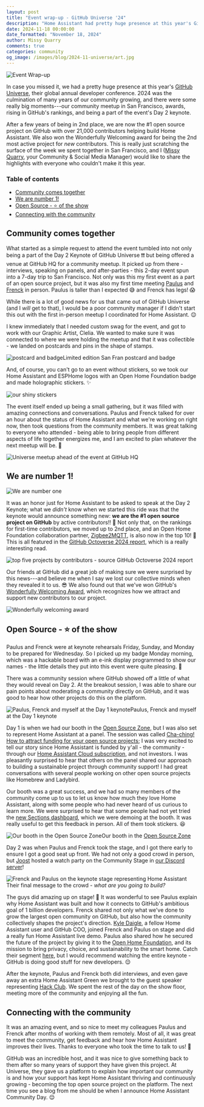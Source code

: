 ```yaml
---
layout: post
title: "Event wrap-up - GitHub Universe '24"
description: "Home Assistant had pretty huge presence at this year's GitHub Universe, and here are the highlights"
date: 2024-11-18 00:00:00
date_formatted: "November 18, 2024"
author: Missy Quarry
comments: true
categories: community
og_image: /images/blog/2024-11-universe/art.jpg
---
```


<img src='/images/blog/2024-11-universe/art.jpg' alt="Event Wrap-up">

In case you missed it, we had a pretty huge presence at this year's [GitHub Universe](https://githubuniverse.com/), their global annual developer conference. 2024 was the culmination of many years of our community growing, and there were some really big moments---our community meetup in San Francisco, awards, rising in GitHub's rankings, and being a part of the event's Day 2 keynote.

After a few years of being in 2nd place, we are now the #1 open source project on GitHub with over 21,000 contributors helping build Home Assistant. We also won the Wonderfully Welcoming award for being the 2nd most active project for *new* contributors. This is really just scratching the surface of the week we spent together in San Francisco, and I ([Missy Quarry](https://github.com/missyquarry), your Community & Social Media Manager) would like to share the highlights with everyone who couldn't make it this year.

### Table of contents

- [Community comes together](#community-comes-together)
- [We are number 1!](#we-are-number-1)
- [Open Source - ⭐️ of the show](#open-source---️-of-the-show)
- [Connecting with the community](#connecting-with-the-community)

<!--more-->

## Community comes together

What started as a simple request to attend the event tumbled into not only being a part of the Day 2 Keynote of GitHub Universe ❗❗ but being offered a venue at GitHub HQ for a community meetup. It picked up from there - interviews, speaking on panels, and after-parties - this 2-day event spun into a 7-day trip to San Francisco. Not only was this my first event as a part of an open source project, but it was also my first time meeting [Paulus](https://github.com/balloob) and [Frenck](https://github.com/frenck) in person. Paulus is taller than I expected 😅 and Frenck has legs! 😱

While there is a lot of good news for us that came out of GitHub Universe (and I _will_ get to that), I would be a poor community manager if I didn't start this out with the first in-person meetup I coordinated for Home Assistant. 😌

I knew immediately that I needed custom swag for the event, and got to work with our Graphic Artist, Clelia. We wanted to make sure it was connected to where we were holding the meetup and that it was collectible - we landed on postcards and pins in the shape of stamps.

<p class='img'><img src='/images/blog/2024-11-universe/postcard-badge.png' alt="postcard and badge">Limited edition San Fran postcard and badge</p>

And, of course, you can't go to an event without stickers, so we took our Home Assistant and ESPHome logos with an Open Home Foundation badge and made holographic stickers. ✨

<img src='/images/blog/2024-11-universe/shiny.png' alt="our shiny stickers" style='border: 0;box-shadow: none;'>

The event itself ended up being a small gathering, but it was filled with amazing connections and conversations. Paulus and Frenck talked for over an hour about the status of Home Assistant and what we're working on right now, then took questions from the community members. It was great talking to everyone who attended - being able to bring people from different aspects of life together energizes me, and I am excited to plan whatever the next meetup will be. 👀

<p class='img'><img src='/images/blog/2024-11-universe/meetup-audience.jpg' alt="Universe meetup ahead of the event at GitHub HQ"></p>

## We are number 1!

<p class='img'><img src='/images/blog/2024-11-universe/number-1.png' alt="We are number one"></p>

It was an honor just for Home Assistant to be asked to speak at the Day 2 Keynote; what we _didn't_ know when we started this ride was that the keynote would announce something new: **we are the #1 open source project on GitHub** by active contributors!! 🎉 Not only that, on the rankings for first-time contributors, we moved up to 2nd place, and an Open Home Foundation collaboration partner, [Zigbee2MQTT](https://www.zigbee2mqtt.io/), is also now in the top 10! 🥳 This is all featured in the [GitHub Octoverse 2024 report](https://github.blog/news-insights/octoverse/octoverse-2024/), which is a really interesting read.

<img src='/images/blog/2024-11-universe/octoverse-contributors.png' style='border: 0;box-shadow: none;' alt="top five projects by contributors - source GitHub Octoverse 2024 report">

Our friends at GitHub did a great job of making sure we were surprised by this news---and believe me when I say we lost our collective minds when they revealed it to us. 😎 We also found out that we've won GitHub's [Wonderfully Welcoming Award](https://github.blog/news-insights/company-news/celebrating-the-github-awards-2024-recipients/#wonderfully-welcoming-award), which recognizes how we attract and support new contributors to our project.

<img src='/images/blog/2024-11-universe/wonderfully-welcoming.png' style='border: 0;box-shadow: none;' alt="Wonderfully welcoming award">

## Open Source - ⭐️ of the show

Paulus and Frenck were at keynote rehearsals Friday, Sunday, and Monday to be prepared for Wednesday. So I picked up my badge Monday morning, which was a hackable board with an e-ink display programmed to show our names - the little details they put into this event were quite pleasing. 🤩

There was a community session where GitHub showed off a little of what they would reveal on Day 2. At the breakout session, I was able to share our pain points about moderating a community directly on GitHub, and it was good to hear how other projects do this on the platform.

<p class='img'><img src='/images/blog/2024-11-universe/day-1-keynote.jpg' alt="Paulus, Frenck and myself at the Day 1 keynote">Paulus, Frenck and myself at the Day 1 keynote</p>

Day 1 is when we had our booth in the [Open Source Zone](https://github.blog/open-source/10-projects-in-the-open-source-zone-at-github-universe-2024/), but I was also set to represent Home Assistant at a panel. The session was called [Cha-ching! How to attract funding for your open source projects](https://reg.githubuniverse.com/flow/github/universe24/attendee-portal/page/sessioncatalog/session/1715376172449001OEqW); I was very excited to tell our story since Home Assistant is funded by y'all - the community - through our [Home Assistant Cloud subscription](/cloud/), and not investors. I was pleasantly surprised to hear that others on the panel shared our approach to building a sustainable project through community support! I had great conversations with several people working on other open source projects like Homebrew and Ladybird.

Our booth was a great success, and we had so many members of the community come up to us to let us know how much they love Home Assistant, along with some people who had never heard of us curious to learn more. We were surprised to hear that some people had not yet tried the [new Sections dashboard](/blog/2024/11/06/release-202411/#sections-dashboard-no-longer-experimental), which we were demoing at the booth. It was really useful to get this feedback in person. All of them took stickers. 😆

<p class='img'><img src='/images/blog/2024-11-universe/booth.jpg' alt="Our booth in the Open Source Zone">Our booth in the <a href="https://github.blog/open-source/10-projects-in-the-open-source-zone-at-github-universe-2024/">Open Source Zone</a></p>

Day 2 was when Paulus and Frenck took the stage, and I got there early to ensure I got a good seat up front. We had not only a good crowd in person, but [Joost](https://github.com/joostlek) hosted a watch party on the Community Stage in [our Discord server](/join-chat)!

<p class='img'><img src='/images/blog/2024-11-universe/ha-keynote.jpg' alt="Frenck and Paulus on the keynote stage representing Home Assistant">Their final message to the crowd - <i>what are you going to build?</i></p>

The guys did amazing up on stage! 🤩 It was wonderful to see Paulus explain why Home Assistant was built and how it connects to GitHub's ambitious goal of 1 billion developers. Frenck shared not only what we've done to grow the largest open community on GitHub, but also how the community collectively shapes the project's direction. [Kyle Daigle](https://github.com/kdaigle), a fellow Home Assistant user and GitHub COO, joined Frenck and Paulus on stage and did a really fun Home Assistant live demo. Paulus also shared how he secured the future of the project by giving it to the [Open Home Foundation](https://www.openhomefoundation.org/), and its mission to bring privacy, choice, and sustainability to the smart home. Catch their segment [here](https://www.youtube.com/watch?v=uh9A4LvuGHM&t=679s), but I would recommend watching the entire keynote - GitHub is doing good stuff for new developers. 😌

<lite-youtube videoid="uh9A4LvuGHM" videoStartAt="679" videotitle="GitHub Universe Day 2 Keynote - featuring Home Assistant"></lite-youtube>

After the keynote, Paulus and Frenck both did interviews, and even gave away an extra Home Assistant Green we brought to the guest speaker representing [Hack Club](https://github.com/hackclub). We spent the rest of the day on the show floor, meeting more of the community and enjoying all the fun.

## Connecting with the community

It was an amazing event, and so nice to meet my colleagues Paulus and Frenck after months of working with them remotely. Most of all, it was great to meet the community, get feedback and hear how Home Assistant improves their lives. Thanks to everyone who took the time to talk to us! 🥰

GitHub was an incredible host, and it was nice to give something back to them after so many years of support they have given this project. At Universe, they gave us a platform to explain how important our community is and how your support has kept Home Assistant thriving and continuously growing - becoming the top open source project on the platform. The next time you see a blog from me should be when I announce Home Assistant Community Day. 😌
